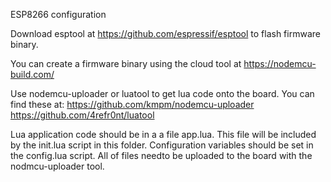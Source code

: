 ESP8266 configuration

Download esptool at https://github.com/espressif/esptool
to flash firmware binary. 

You can create a firmware binary using the cloud tool at 
https://nodemcu-build.com/

Use nodemcu-uploader or luatool to get lua code onto the 
board. You can find these at:
https://github.com/kmpm/nodemcu-uploader
https://github.com/4refr0nt/luatool

Lua application code should be in a a file app.lua. This 
file will be included by the init.lua script in this folder. 
Configuration variables should be set in the config.lua
script. All of files needto be uploaded to the board with 
the nodmcu-uploader tool.
